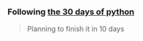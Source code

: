 ### Following [ the 30 days of python ](https://github.com/Asabeneh/30-Days-Of-Python)
>Planning to finish it in 10 days
